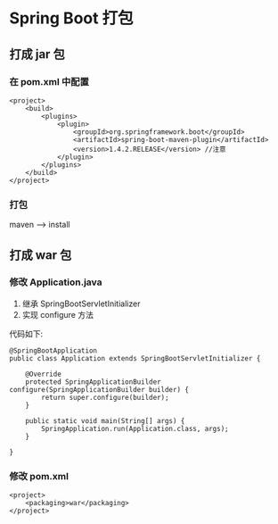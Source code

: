 # Spring Boot 打包
 



## 打成 jar 包

### 在 pom.xml 中配置
`````
<project>
    <build>
        <plugins>
            <plugin>
                <groupId>org.springframework.boot</groupId>
                <artifactId>spring-boot-maven-plugin</artifactId>
                <version>1.4.2.RELEASE</version> //注意
            </plugin>   
        </plugins>
    </build>
</project>
`````

### 打包
maven --> install


## 打成 war 包

### 修改 Application.java
1. 继承 SpringBootServletInitializer
1. 实现 configure 方法

代码如下:
`````
@SpringBootApplication
public class Application extends SpringBootServletInitializer {

    @Override
    protected SpringApplicationBuilder configure(SpringApplicationBuilder builder) {
        return super.configure(builder);
    }

    public static void main(String[] args) {
        SpringApplication.run(Application.class, args);
    }

}
`````

### 修改 pom.xml
`````
<project>
    <packaging>war</packaging>
</project>
`````